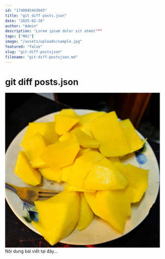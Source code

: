 ```yaml
---
id: "1740045443643"
title: "git diff posts.json"
date: "2025-02-20"
author: "Admin"
description: "Lorem ipsum dolor sit atmet"""
tags: ["Mới"]
image: "/assets/uploads/sample.jpg"
featured: "false"
slug: "git-diff-postsjson"
filename: "git-diff-postsjson.md"
---
```

# git diff posts.json
 ![Hình ảnh](https://raw.githubusercontent.com/duongvanphi19/minimalist-blog/main/assets/uploads/1000060853.jpg) 
Nội dung bài viết tại đây...